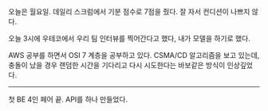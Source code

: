 오늘은 월요일. 데일리 스크럼에서 기분 점수로 7점을 줬다. 
잘 자서 컨디션이 나쁘지 않다.

오늘 3시에 우테코에서 우리 팀 인터뷰를 찍어간다고 했다, 내가 모델을 하기로 했다.

AWS 공부를 하면서 OSI 7 계층을 공부하고 있다.
CSMA/CD 알고리즘을 보고 있는데, 충돌이 났을 경우 랜덤한 시간을 기다리고 다시 시도한다는 바보같은 방식이 인상깊었다.


---


첫 BE 4인 페어 끝.
API를 하나 만들었다.